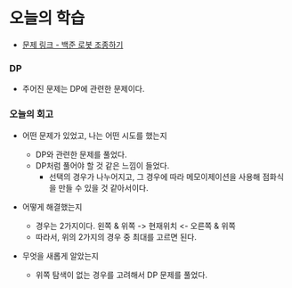 # 오늘의 학습 

- [문제 링크 - 백준 로봇 조종하기](https://www.acmicpc.net/problem/2169)

### DP

- 주어진 문제는 DP에 관련한 문제이다. 

### 오늘의 회고
  - 어떤 문제가 있었고, 나는 어떤 시도를 했는지 
    - DP와 관련한 문제를 풀었다.
    - DP처럼 풀어야 할 것 같은 느낌이 들었다. 
      - 선택의 경우가 나누어지고, 그 경우에 따라 메모이제이션을 사용해 점화식을 만들 수 있을 것 같아서이다.

  - 어떻게 해결했는지 
    - 경우는 2가지이다. 왼쪽 & 위쪽 -> 현재위치 <- 오른쪽 & 위쪽 
    - 따라서, 위의 2가지의 경우 중 최대를 고르면 된다. 

  - 무엇을 새롭게 알았는지 
    - 위쪽 탐색이 없는 경우를 고려해서 DP 문제를 풀었다. 